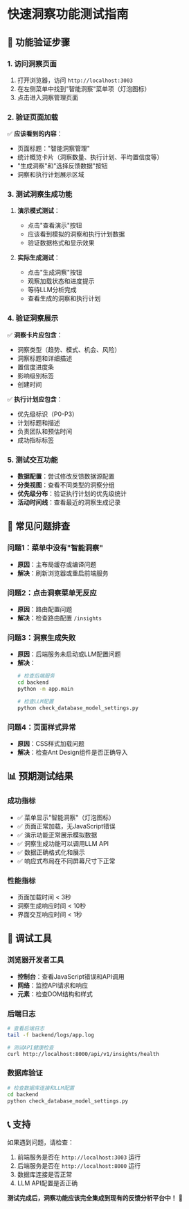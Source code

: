 # 快速洞察功能测试指南

## 🎯 功能验证步骤

### 1. 访问洞察页面
1. 打开浏览器，访问 `http://localhost:3003`
2. 在左侧菜单中找到"智能洞察"菜单项（灯泡图标）
3. 点击进入洞察管理页面

### 2. 验证页面加载
✅ **应该看到的内容**：
- 页面标题："智能洞察管理"
- 统计概览卡片（洞察数量、执行计划、平均置信度等）
- "生成洞察"和"选择反馈数据"按钮
- 洞察和执行计划展示区域

### 3. 测试洞察生成功能
1. **演示模式测试**：
   - 点击"查看演示"按钮
   - 应该看到模拟的洞察和执行计划数据
   - 验证数据格式和显示效果

2. **实际生成测试**：
   - 点击"生成洞察"按钮
   - 观察加载状态和进度提示
   - 等待LLM分析完成
   - 查看生成的洞察和执行计划

### 4. 验证洞察展示
✅ **洞察卡片应包含**：
- 洞察类型（趋势、模式、机会、风险）
- 洞察标题和详细描述
- 置信度进度条
- 影响级别标签
- 创建时间

✅ **执行计划应包含**：
- 优先级标识（P0-P3）
- 计划标题和描述
- 负责团队和预估时间
- 成功指标标签

### 5. 测试交互功能
- **数据配置**：尝试修改反馈数据源配置
- **分类视图**：查看不同类型的洞察分组
- **优先级分布**：验证执行计划的优先级统计
- **活动时间线**：查看最近的洞察生成记录

## 🚨 常见问题排查

### 问题1：菜单中没有"智能洞察"
- **原因**：主布局缓存或编译问题
- **解决**：刷新浏览器或重启前端服务

### 问题2：点击洞察菜单无反应
- **原因**：路由配置问题
- **解决**：检查路由配置 `/insights`

### 问题3：洞察生成失败
- **原因**：后端服务未启动或LLM配置问题
- **解决**：
  ```bash
  # 检查后端服务
  cd backend
  python -m app.main
  
  # 检查LLM配置
  python check_database_model_settings.py
  ```

### 问题4：页面样式异常
- **原因**：CSS样式加载问题
- **解决**：检查Ant Design组件是否正确导入

## 📊 预期测试结果

### 成功指标
- ✅ 菜单显示"智能洞察"（灯泡图标）
- ✅ 页面正常加载，无JavaScript错误
- ✅ 演示功能正常展示模拟数据
- ✅ 洞察生成功能可以调用LLM API
- ✅ 数据正确格式化和展示
- ✅ 响应式布局在不同屏幕尺寸下正常

### 性能指标
- 页面加载时间 < 3秒
- 洞察生成响应时间 < 10秒
- 界面交互响应时间 < 1秒

## 🔧 调试工具

### 浏览器开发者工具
- **控制台**：查看JavaScript错误和API调用
- **网络**：监控API请求和响应
- **元素**：检查DOM结构和样式

### 后端日志
```bash
# 查看后端日志
tail -f backend/logs/app.log

# 测试API健康检查
curl http://localhost:8000/api/v1/insights/health
```

### 数据库验证
```bash
# 检查数据库连接和LLM配置
cd backend
python check_database_model_settings.py
```

## 📞 支持

如果遇到问题，请检查：
1. 前端服务是否在 `http://localhost:3003` 运行
2. 后端服务是否在 `http://localhost:8000` 运行
3. 数据库连接是否正常
4. LLM API配置是否正确

**测试完成后，洞察功能应该完全集成到现有的反馈分析平台中！** 🎉 